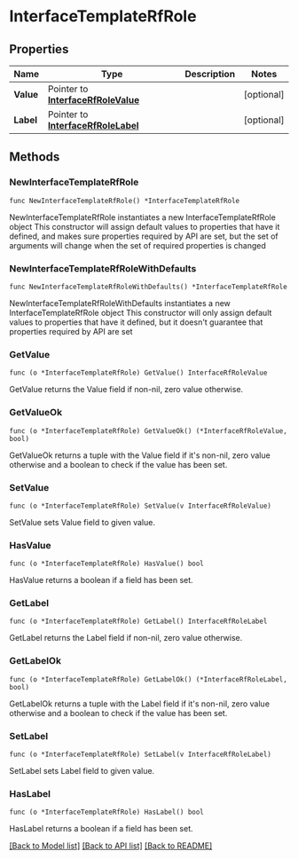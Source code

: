 # InterfaceTemplateRfRole

## Properties

Name | Type | Description | Notes
------------ | ------------- | ------------- | -------------
**Value** | Pointer to [**InterfaceRfRoleValue**](InterfaceRfRoleValue.md) |  | [optional] 
**Label** | Pointer to [**InterfaceRfRoleLabel**](InterfaceRfRoleLabel.md) |  | [optional] 

## Methods

### NewInterfaceTemplateRfRole

`func NewInterfaceTemplateRfRole() *InterfaceTemplateRfRole`

NewInterfaceTemplateRfRole instantiates a new InterfaceTemplateRfRole object
This constructor will assign default values to properties that have it defined,
and makes sure properties required by API are set, but the set of arguments
will change when the set of required properties is changed

### NewInterfaceTemplateRfRoleWithDefaults

`func NewInterfaceTemplateRfRoleWithDefaults() *InterfaceTemplateRfRole`

NewInterfaceTemplateRfRoleWithDefaults instantiates a new InterfaceTemplateRfRole object
This constructor will only assign default values to properties that have it defined,
but it doesn't guarantee that properties required by API are set

### GetValue

`func (o *InterfaceTemplateRfRole) GetValue() InterfaceRfRoleValue`

GetValue returns the Value field if non-nil, zero value otherwise.

### GetValueOk

`func (o *InterfaceTemplateRfRole) GetValueOk() (*InterfaceRfRoleValue, bool)`

GetValueOk returns a tuple with the Value field if it's non-nil, zero value otherwise
and a boolean to check if the value has been set.

### SetValue

`func (o *InterfaceTemplateRfRole) SetValue(v InterfaceRfRoleValue)`

SetValue sets Value field to given value.

### HasValue

`func (o *InterfaceTemplateRfRole) HasValue() bool`

HasValue returns a boolean if a field has been set.

### GetLabel

`func (o *InterfaceTemplateRfRole) GetLabel() InterfaceRfRoleLabel`

GetLabel returns the Label field if non-nil, zero value otherwise.

### GetLabelOk

`func (o *InterfaceTemplateRfRole) GetLabelOk() (*InterfaceRfRoleLabel, bool)`

GetLabelOk returns a tuple with the Label field if it's non-nil, zero value otherwise
and a boolean to check if the value has been set.

### SetLabel

`func (o *InterfaceTemplateRfRole) SetLabel(v InterfaceRfRoleLabel)`

SetLabel sets Label field to given value.

### HasLabel

`func (o *InterfaceTemplateRfRole) HasLabel() bool`

HasLabel returns a boolean if a field has been set.


[[Back to Model list]](../README.md#documentation-for-models) [[Back to API list]](../README.md#documentation-for-api-endpoints) [[Back to README]](../README.md)


